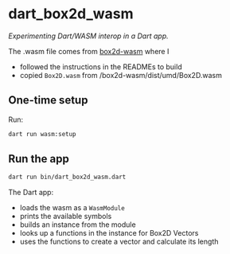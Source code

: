 # dart_box2d_wasm

*Experimenting Dart/WASM interop in a Dart app.*

The .wasm file comes from [box2d-wasm](https://github.com/Birch-san/box2d-wasm) where I

- followed the instructions in the READMEs to build
- copied `Box2D.wasm` from <repo>/box2d-wasm/dist/umd/Box2D.wasm

## One-time setup

Run:

```sh
dart run wasm:setup
```

## Run the app

```sh
dart run bin/dart_box2d_wasm.dart
```

The Dart app:

- loads the wasm as a `WasmModule`
- prints the available symbols
- builds an instance from the module
- looks up a functions in the instance for Box2D Vectors
- uses the functions to create a vector and calculate its length
